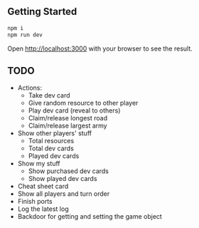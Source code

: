 ## Getting Started

```bash
npm i
npm run dev
```

Open [http://localhost:3000](http://localhost:3000) with your browser to see the result.

## TODO

- Actions:
  - Take dev card
  - Give random resource to other player
  - Play dev card (reveal to others)
  - Claim/release longest road
  - Claim/release largest army
- Show other players' stuff
  - Total resources
  - Total dev cards
  - Played dev cards
- Show my stuff
  - Show purchased dev cards
  - Show played dev cards
- Cheat sheet card
- Show all players and turn order
- Finish ports
- Log the latest log
- Backdoor for getting and setting the game object
